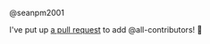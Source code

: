 @seanpm2001 

I've put up [a pull request](https://github.com/seanpm2001/Its-time-to-cut-WideVine-DRM/pull/10) to add @all-contributors! :tada:

